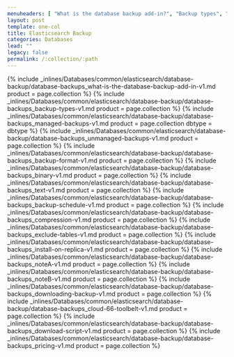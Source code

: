 ```yaml
---
menuheaders: [ "What is the database backup add-in?", "Backup types", "Managed backups", "Unmanaged backups", "Backup format", "Binary", "Text", "Backup schedule", "Compression", "Exclude tables", "Install on replica", "Downloading backup", "Cloud 66 toolbelt", "Download script", "Pricing" ]
layout: post
template: one-col
title: Elasticsearch Backup
categories: Databases
lead: ""
legacy: false
permalink: /:collection/:path
---
```



<a href="#what-is-the-database-backup-add-in"></a>{% include _inlines/Databases/common/elasticsearch/database-backup/database-backups_what-is-the-database-backup-add-in-v1.md  product = page.collection %}
<a href="#backup-types"></a>{% include _inlines/Databases/common/elasticsearch/database-backup/database-backups_backup-types-v1.md  product = page.collection %}
<a href="#managed-backups"></a>{% include _inlines/Databases/common/elasticsearch/database-backup/database-backups_managed-backups-v1.md  product = page.collection dbtype = dbtype %}
<a href="#unmanaged-backups"></a>{% include _inlines/Databases/common/elasticsearch/database-backup/database-backups_unmanaged-backups-v1.md  product = page.collection %}
<a href="#backup-format"></a>{% include _inlines/Databases/common/elasticsearch/database-backup/database-backups_backup-format-v1.md  product = page.collection %}
<a href="#binary"></a>{% include _inlines/Databases/common/elasticsearch/database-backup/database-backups_binary-v1.md  product = page.collection %}
<a href="#text"></a>{% include _inlines/Databases/common/elasticsearch/database-backup/database-backups_text-v1.md  product = page.collection %}
<a href="#backup-schedule"></a>{% include _inlines/Databases/common/elasticsearch/database-backup/database-backups_backup-schedule-v1.md  product = page.collection %}
<a href="#compression"></a>{% include _inlines/Databases/common/elasticsearch/database-backup/database-backups_compression-v1.md  product = page.collection %}
<a href="#exclude-tables"></a>{% include _inlines/Databases/common/elasticsearch/database-backup/database-backups_exclude-tables-v1.md  product = page.collection %}
<a href="#install-on-replica"></a>{% include _inlines/Databases/common/elasticsearch/database-backup/database-backups_install-on-replica-v1.md  product = page.collection %}
{% include _inlines/Databases/common/elasticsearch/database-backup/database-backups_noteA-v1.md  product = page.collection %}
{% include _inlines/Databases/common/elasticsearch/database-backup/database-backups_noteB-v1.md  product = page.collection %}
<a href="#downloading-backup"></a>{% include _inlines/Databases/common/elasticsearch/database-backup/database-backups_downloading-backup-v1.md  product = page.collection %}
<a href="#cloud-66-toolbelt"></a>{% include _inlines/Databases/common/elasticsearch/database-backup/database-backups_cloud-66-toolbelt-v1.md  product = page.collection %}
<a href="#download-script"></a>{% include _inlines/Databases/common/elasticsearch/database-backup/database-backups_download-script-v1.md  product = page.collection %}
<a href="#pricing"></a>{% include _inlines/Databases/common/elasticsearch/database-backup/database-backups_pricing-v1.md  product = page.collection %}